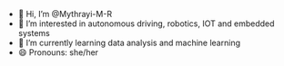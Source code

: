 - 👋 Hi, I’m @Mythrayi-M-R
- 👀 I’m interested in autonomous driving, robotics, IOT and embedded systems
- 🌱 I’m currently learning data analysis and machine learning
- 😄 Pronouns: she/her

<!---
Mythrayi-M-R/Mythrayi-M-R is a ✨ special ✨ repository because its `README.md` (this file) appears on your GitHub profile.
You can click the Preview link to take a look at your changes.
--->
